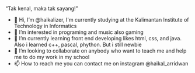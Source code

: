 “Tak kenal, maka tak sayang!” 

- 👋 Hi, I’m @haikalizer, I'm currently studying at the Kalimantan Institute of Technology in Informatics
- 👀 I’m interested in programing and music also gaming
- 🌱 I’m currently learning front end developing likes html, css, and java. Also i learned c++, pascal, phython. But i still newbie
- 💞️ I’m looking to collaborate on anybody who want to teach me and help me to do my work in my school
- 📫 How to reach me you can contact me on instagram @haikal_arridwan

<!---
haikalizer/haikalizer is a ✨ special ✨ repository because its `README.md` (this file) appears on your GitHub profile.
You can click the Preview link to take a look at your changes.
--->
